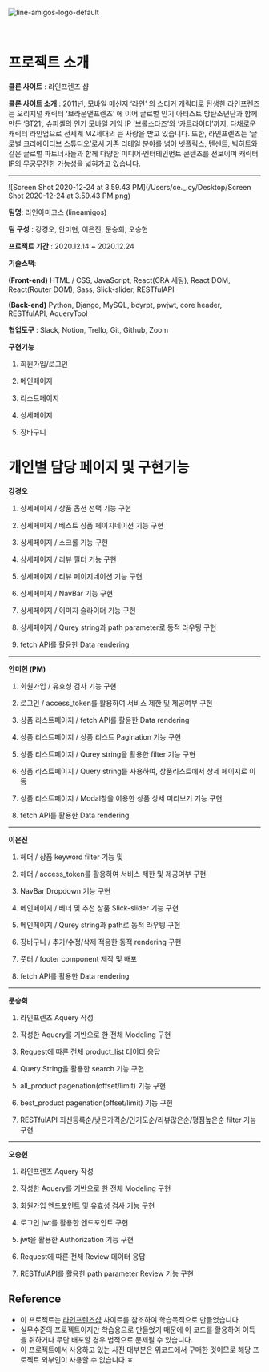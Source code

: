 ![line-amigos-logo-default](/Users/ce._.cy/Desktop/line-amigos-logo-default.png)

<br>

<h1>프로젝트 소개</h1>

**클론 사이트** : 라인프렌즈 샵

**클론 사이트 소개** : 2011년, 모바일 메신저 ‘라인’ 의 스티커 캐릭터로 탄생한 라인프렌즈는 오리지널 캐릭터 ‘브라운앤프렌즈’ 에 이어 글로벌 인기 아티스트 방탄소년단과 함께 만든 ‘BT21’, 슈퍼셀의 인기 모바일 게임 IP ‘브롤스타즈’와 ‘카트라이더’까지, 다채로운 캐릭터 라인업으로 전세계 MZ세대의 큰 사랑을 받고 있습니다. 또한, 라인프렌즈는 ‘글로벌 크리에이티브 스튜디오’로서 기존 리테일 분야를 넘어 넷플릭스, 텐센트, 빅히트와 같은 글로벌 파트너사들과 함께 다양한 미디어·엔터테인먼트 콘텐츠를 선보이며 캐릭터 IP의 무궁무진한 가능성을 넓혀가고 있습니다.

---

![Screen Shot 2020-12-24 at 3.59.43 PM](/Users/ce.\_.cy/Desktop/Screen Shot 2020-12-24 at 3.59.43 PM.png)

**팀명**: 라인아미고스 (lineamigos)

**팀 구성** : 강경오, 안미현, 이은진, 문승희, 오승현

**프로젝트 기간** : 2020.12.14 ~ 2020.12.24

**기술스택**:

**(Front-end)** HTML / CSS, JavaScript, React(CRA 세팅), React DOM, React(Router DOM), Sass, Slick-slider, RESTfulAPI

**(Back-end)** Python, Django, MySQL, bcyrpt, pwjwt, core header, RESTfulAPI, AqueryTool

**협업도구** : Slack, Notion, Trello, Git, Github, Zoom

**구현기능**

1. 회원가입/로그인

2. 메인페이지

3. 리스트페이지

4. 상세페이지

5. 장바구니

# 개인별 담당 페이지 및 구현기능

**강경오**

1. 상세페이지 / 상품 옵션 선택 기능 구현

2. 상세페이지 / 베스트 상품 페이지네이션 기능 구현

3. 상세페이지 / 스크롤 기능 구현

4. 상세페이지 / 리뷰 필터 기능 구현

5. 상세페이지 / 리뷰 페이지네이션 기능 구현

6. 상세페이지 / NavBar 기능 구현

7. 상세페이지 / 이미지 슬라이더 기능 구현

8. 상세페이지 / Qurey string과 path parameter로 동적 라우팅 구현

9. fetch API를 활용한 Data rendering

---

**안미현 (PM)**

1. 회원가입 / 유효성 검사 기능 구현

2. 로그인 / access_token를 활용하여 서비스 제한 및 제공여부 구현

3. 상품 리스트페이지 / fetch API를 활용한 Data rendering

4. 상품 리스트페이지 / 상품 리스트 Pagination 기능 구현

5. 상품 리스트페이지 / Qurey string을 활용한 filter 기능 구현

6. 상품 리스트페이지 / Query string를 사용하여, 상품리스트에서 상세 페이지로 이동

7. 상품 리스트페이지 / Modal창을 이용한 상품 상세 미리보기 기능 구현

8. fetch API를 활용한 Data rendering

---

**이은진**

1. 헤더 / 상품 keyword filter 기능 및

2. 헤더 / access_token를 활용하여 서비스 제한 및 제공여부 구현

3. NavBar Dropdown 기능 구현

4. 메인페이지 / 베너 및 추천 상품 Slick-slider 기능 구현

5. 메인페이지 / Qurey string과 path로 동적 라우팅 구현

6. 장바구니 / 추가/수정/삭제 적용한 동적 rendering 구현

7. 풋터 / footer component 제작 및 배포

8. fetch API를 활용한 Data rendering

---

**문승희**

1. 라인프렌즈 Aquery 작성

2. 작성한 Aquery를 기반으로 한 전체 Modeling 구현

3. Request에 따른 전체 product_list 데이터 응답

4. Query String을 활용한 search 기능 구현

5. all_product pagenation(offset/limit) 기능 구현

6. best_product pagenation(offset/limit) 기능 구현

7. RESTfulAPI 최신등록순/낮은가격순/인기도순/리뷰많은순/평점높은순 filter 기능 구현

---

**오승현**

1. 라인프렌즈 Aquery 작성

2. 작성한 Aquery를 기반으로 한 전체 Modeling 구현

3. 회원가입 엔드포인트 및 유효성 검사 기능 구현

4. 로그인 jwt를 활용한 엔드포인트 구현

5. jwt을 활용한 Authorization 기능 구현

6. Request에 따른 전체 Review 데이터 응답

7. RESTfulAPI를 활용한 path parameter Review 기능 구현

## Reference

- 이 프로젝트는 [라인프렌즈샵](https://brand.naver.com/linefriends) 사이트를 참조하여 학습목적으로 만들었습니다.
- 실무수준의 프로젝트이지만 학습용으로 만들었기 때문에 이 코드를 활용하여 이득을 취하거나 무단 배포할 경우 법적으로 문제될 수 있습니다.
- 이 프로젝트에서 사용하고 있는 사진 대부분은 위코드에서 구매한 것이므로 해당 프로젝트 외부인이 사용할 수 없습니다.ㅎ
